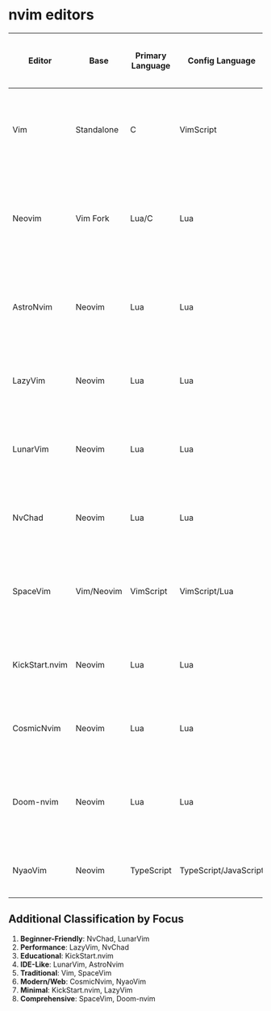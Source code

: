 # nvim editors

| Editor | Base | Primary Language | Config Language | Ease of Use (1-5) | Key Features | Package Manager | Target User | GitHub Stars | Source |
|--------|------|-----------------|-----------------|-------------------|--------------|-----------------|--------------|--------------|---------|
| Vim | Standalone | C | VimScript | 2 | Text manipulation, modal editing, plugin ecosystem, cross-platform | Vimplug/Pathogen | Power users, terminal enthusiasts, system admins | 31.5k | [vim/vim](https://github.com/vim/vim) |
| Neovim | Vim Fork | Lua/C | Lua | 3 | Modern architecture, async support, built-in LSP, better defaults, floating windows | Built-in (lazy.nvim) | Developers, power users, IDE users | 70.9k | [neovim/neovim](https://github.com/neovim/neovim) |
| AstroNvim | Neovim | Lua | Lua | 4 | Community plugins, IDE features, git integration, smart defaults, modular config | lazy.nvim | New Neovim users, full-stack devs | 11.2k | [AstroNvim/AstroNvim](https://github.com/AstroNvim/AstroNvim) |
| LazyVim | Neovim | Lua | Lua | 4 | Performance focused, minimal defaults, fast startup, modern UI | lazy.nvim | Minimalists, performance focused users | 10.3k | [LazyVim/LazyVim](https://github.com/LazyVim/LazyVim) |
| LunarVim | Neovim | Lua | Lua | 5 | IDE experience, extensive tooling, polished UI, built-in terminal | lazy.nvim | IDE users, new Vim users | 15.8k | [lunarvim/lunarvim](https://github.com/lunarvim/lunarvim) |
| NvChad | Neovim | Lua | Lua | 5 | Beautiful UI, fast startup, minimal design, modern features | lazy.nvim | UI focused users, new Vim users | 20.1k | [NvChad/NvChad](https://github.com/NvChad/NvChad) |
| SpaceVim | Vim/Neovim | VimScript | VimScript/Lua | 4 | Spacemacs-like bindings, layer system, language-specific config, extensive docs | dein.vim | Spacemacs users, language polyglots | 19.7k | [SpaceVim/SpaceVim](https://github.com/SpaceVim/SpaceVim) |
| KickStart.nvim | Neovim | Lua | Lua | 3 | Educational focus, minimal setup, well-documented, core features | lazy.nvim | Learners, DIY enthusiasts | 4.2k | [nvim-lua/kickstart.nvim](https://github.com/nvim-lua/kickstart.nvim) |
| CosmicNvim | Neovim | Lua | Lua | 4 | TypeScript focus, modern UI, dev-centric tools, built-in snippets | lazy.nvim | Web developers, TypeScript users | 1.8k | [CosmicNvim/CosmicNvim](https://github.com/CosmicNvim/CosmicNvim) |
| Doom-nvim | Neovim | Lua | Lua | 4 | Doom Emacs style, Evil mode default, module system, extensive keybindings | packer.nvim | Doom Emacs users, modal editing fans | 4.5k | [NTBBloodbath/doom-nvim](https://github.com/NTBBloodbath/doom-nvim) |
| NyaoVim | Neovim | TypeScript | TypeScript/JavaScript | 3 | GUI focused, Electron-based, web technologies, custom UI | npm | Web developers, GUI enthusiasts | 2.8k | [rhysd/NyaoVim](https://github.com/rhysd/NyaoVim) |

## Additional Classification by Focus

1. **Beginner-Friendly**: NvChad, LunarVim
2. **Performance**: LazyVim, NvChad
3. **Educational**: KickStart.nvim
4. **IDE-Like**: LunarVim, AstroNvim
5. **Traditional**: Vim, SpaceVim
6. **Modern/Web**: CosmicNvim, NyaoVim
7. **Minimal**: KickStart.nvim, LazyVim
8. **Comprehensive**: SpaceVim, Doom-nvim
